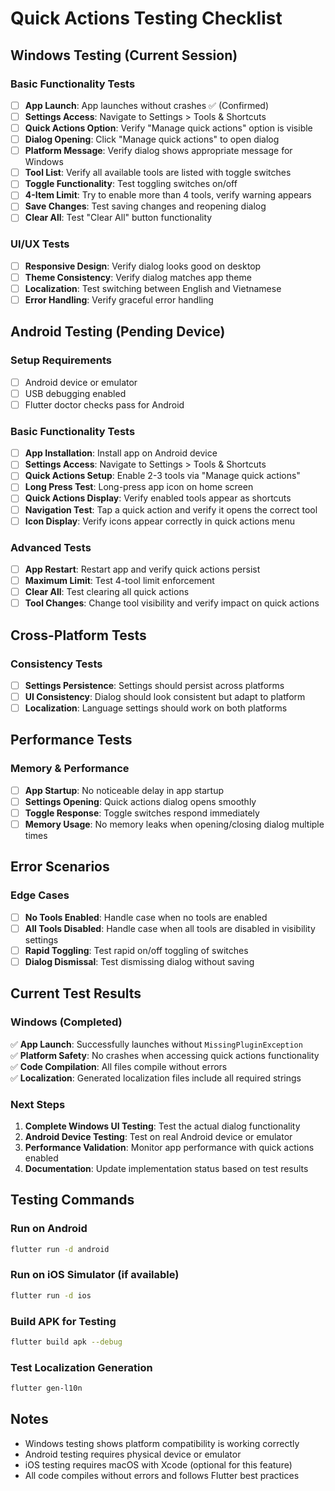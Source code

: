 # Quick Actions Testing Checklist

## Windows Testing (Current Session)

### Basic Functionality Tests
- [ ] **App Launch**: App launches without crashes ✅ (Confirmed)
- [ ] **Settings Access**: Navigate to Settings > Tools & Shortcuts
- [ ] **Quick Actions Option**: Verify "Manage quick actions" option is visible
- [ ] **Dialog Opening**: Click "Manage quick actions" to open dialog
- [ ] **Platform Message**: Verify dialog shows appropriate message for Windows
- [ ] **Tool List**: Verify all available tools are listed with toggle switches
- [ ] **Toggle Functionality**: Test toggling switches on/off
- [ ] **4-Item Limit**: Try to enable more than 4 tools, verify warning appears
- [ ] **Save Changes**: Test saving changes and reopening dialog
- [ ] **Clear All**: Test "Clear All" button functionality

### UI/UX Tests
- [ ] **Responsive Design**: Verify dialog looks good on desktop
- [ ] **Theme Consistency**: Verify dialog matches app theme
- [ ] **Localization**: Test switching between English and Vietnamese
- [ ] **Error Handling**: Verify graceful error handling

## Android Testing (Pending Device)

### Setup Requirements
- [ ] Android device or emulator
- [ ] USB debugging enabled
- [ ] Flutter doctor checks pass for Android

### Basic Functionality Tests
- [ ] **App Installation**: Install app on Android device
- [ ] **Settings Access**: Navigate to Settings > Tools & Shortcuts
- [ ] **Quick Actions Setup**: Enable 2-3 tools via "Manage quick actions"
- [ ] **Long Press Test**: Long-press app icon on home screen
- [ ] **Quick Actions Display**: Verify enabled tools appear as shortcuts
- [ ] **Navigation Test**: Tap a quick action and verify it opens the correct tool
- [ ] **Icon Display**: Verify icons appear correctly in quick actions menu

### Advanced Tests
- [ ] **App Restart**: Restart app and verify quick actions persist
- [ ] **Maximum Limit**: Test 4-tool limit enforcement
- [ ] **Clear All**: Test clearing all quick actions
- [ ] **Tool Changes**: Change tool visibility and verify impact on quick actions

## Cross-Platform Tests

### Consistency Tests
- [ ] **Settings Persistence**: Settings should persist across platforms
- [ ] **UI Consistency**: Dialog should look consistent but adapt to platform
- [ ] **Localization**: Language settings should work on both platforms

## Performance Tests

### Memory & Performance
- [ ] **App Startup**: No noticeable delay in app startup
- [ ] **Settings Opening**: Quick actions dialog opens smoothly
- [ ] **Toggle Response**: Toggle switches respond immediately
- [ ] **Memory Usage**: No memory leaks when opening/closing dialog multiple times

## Error Scenarios

### Edge Cases
- [ ] **No Tools Enabled**: Handle case when no tools are enabled
- [ ] **All Tools Disabled**: Handle case when all tools are disabled in visibility settings
- [ ] **Rapid Toggling**: Test rapid on/off toggling of switches
- [ ] **Dialog Dismissal**: Test dismissing dialog without saving

## Current Test Results

### Windows (Completed)
✅ **App Launch**: Successfully launches without `MissingPluginException`  
✅ **Platform Safety**: No crashes when accessing quick actions functionality  
✅ **Code Compilation**: All files compile without errors  
✅ **Localization**: Generated localization files include all required strings  

### Next Steps
1. **Complete Windows UI Testing**: Test the actual dialog functionality
2. **Android Device Testing**: Test on real Android device or emulator
3. **Performance Validation**: Monitor app performance with quick actions enabled
4. **Documentation**: Update implementation status based on test results

## Testing Commands

### Run on Android
```bash
flutter run -d android
```

### Run on iOS Simulator (if available)
```bash
flutter run -d ios
```

### Build APK for Testing
```bash
flutter build apk --debug
```

### Test Localization Generation
```bash
flutter gen-l10n
```

## Notes
- Windows testing shows platform compatibility is working correctly
- Android testing requires physical device or emulator
- iOS testing requires macOS with Xcode (optional for this feature)
- All code compiles without errors and follows Flutter best practices
